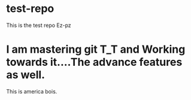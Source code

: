 # test-repo
This is the test repo
Ez-pz

# I am mastering git T_T and Working towards it....The advance features as well.
This is america bois.
